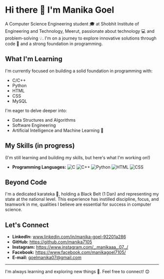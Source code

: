 # Hi there 👋 I'm Manika Goel

A Computer Science Engineering student 🎓 at Shobhit Institute of Engineering and Technology, Meerut, passionate about technology 💻 and problem-solving 💡. I'm on a journey to explore innovative solutions through code 🚀 and a strong foundation in programming.

## What I'm Learning

I'm currently focused on building a solid foundation in programming with:

*   C/C++
*   Python
*   HTML
*   CSS
*   MySQL

I'm eager to delve deeper into:

*   Data Structures and Algorithms
*   Software Engineering
*   Artificial Intelligence and Machine Learning 🤖

## My Skills (in progress)

(I'm still learning and building my skills, but here's what I'm working on!)

*   **Programming Languages:** ![C](https://img.shields.io/badge/C-00599C?style=for-the-badge&logo=c&logoColor=white) ![C++](https://img.shields.io/badge/C%2B%2B-00008B?style=for-the-badge&logo=c%2B%2B&logoColor=white) ![Python](https://img.shields.io/badge/Python-3776AB?style=for-the-badge&logo=python&logoColor=white) ![HTML](https://img.shields.io/badge/HTML-E34F26?style=for-the-badge&logo=html5&logoColor=white) ![CSS](https://img.shields.io/badge/CSS-1572B6?style=for-the-badge&logo=css3&logoColor=white)

## Beyond Code

I'm a dedicated karateka 🥋, holding a Black Belt (1 Dan) and representing my state at the national level. This experience has instilled discipline, focus, and teamwork in me, qualities I believe are essential for success in computer science.

## Let's Connect

*   **LinkedIn:** www.linkedin.com/in/manika-goel-92201a286
*   **GitHub:** https://github.com/manika7105
*   **Instagram:** https://www.instagram.com/_.manikaaa_.07._/
*   **Facebook:** https://www.facebook.com/manikagoel7105/
*   **E-mail:** goelmanika07@gmail.com

---

I'm always learning and exploring new things 🔭. Feel free to connect! 😊
